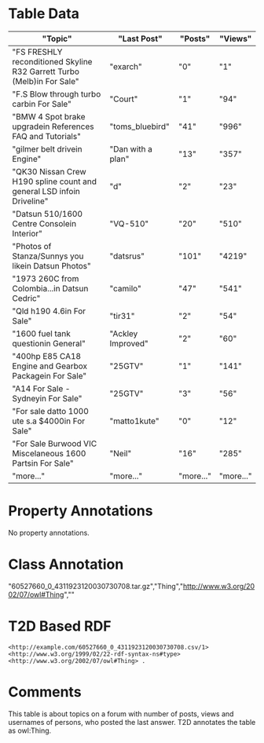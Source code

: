 # Table Data

| "Topic"                                                                | "Last Post"       | "Posts"   | "Views"   |
|------------------------------------------------------------------------|-------------------|-----------|-----------|
| "FS FRESHLY reconditioned Skyline R32 Garrett Turbo (Melb)in For Sale" | "exarch"          | "0"       | "1"       |
| "F.S Blow through turbo carbin For Sale"                               | "Court"           | "1"       | "94"      |
| "BMW 4 Spot brake upgradein References FAQ and Tutorials"              | "toms_bluebird"   | "41"      | "996"     |
| "gilmer belt drivein Engine"                                           | "Dan with a plan" | "13"      | "357"     |
| "QK30 Nissan Crew H190 spline count and general LSD infoin Driveline"  | "d"               | "2"       | "23"      |
| "Datsun 510/1600 Centre Consolein Interior"                            | "VQ-510"          | "20"      | "510"     |
| "Photos of Stanza/Sunnys you likein Datsun Photos"                     | "datsrus"         | "101"     | "4219"    |
| "1973 260C from Colombia...in Datsun Cedric"                           | "camilo"          | "47"      | "541"     |
| "Qld h190 4.6in For Sale"                                              | "tir31"           | "2"       | "54"      |
| "1600 fuel tank questionin General"                                    | "Ackley Improved" | "2"       | "60"      |
| "400hp E85 CA18 Engine and Gearbox Packagein For Sale"                 | "25GTV"           | "1"       | "141"     |
| "A14 For Sale - Sydneyin For Sale"                                     | "25GTV"           | "3"       | "56"      |
| "For sale  datto 1000 ute s.a $4000in For Sale"                        | "matto1kute"      | "0"       | "12"      |
| "For Sale Burwood VIC Miscelaneous 1600 Partsin For Sale"              | "Neil"            | "16"      | "285"     |
| "more..."                                                              | "more..."         | "more..." | "more..." |


# Property Annotations

No property annotations.

# Class Annotation

"60527660_0_4311923120030730708.tar.gz","Thing","http://www.w3.org/2002/07/owl#Thing",""

# T2D Based RDF

```
<http://example.com/60527660_0_4311923120030730708.csv/1> <http://www.w3.org/1999/02/22-rdf-syntax-ns#type> <http://www.w3.org/2002/07/owl#Thing> .
```

# Comments

This table is about topics on a forum with number of posts, views and usernames of persons, who posted the last answer.
T2D annotates the table as owl:Thing.
